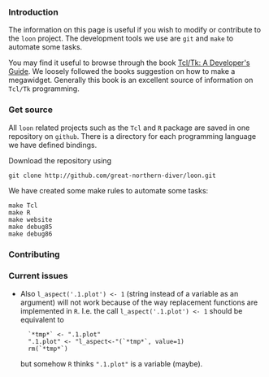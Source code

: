 <script type="text/javascript">
document.getElementById("develop").className += " selected";
document.getElementById("develop_setup").className += " selected";
</script>


### Introduction

The information on this page is useful if you wish to modify or
contribute to the `loon` project. The development tools we use are
`git` and `make` to automate some tasks.

You may find it useful to browse through the book
[Tcl/Tk: A Developer's Guide](http://www.amazon.com/Tcl-Third-Edition-Engineering-Programming/dp/0123847176/).
We loosely followed the books suggestion on how to make a
megawidget. Generally this book is an excellent source of information
on `Tcl/Tk` programming.


### Get source

All `loon` related projects such as the `Tcl` and `R` package are
saved in one repository on `github`. There is a directory for each
programming language we have defined bindings.

Download the repository using

~~~
git clone http://github.com/great-northern-diver/loon.git
~~~

We have created some make rules to automate some tasks:

~~~
make Tcl
make R
make website
make debug85
make debug86
~~~

### Contributing


### Current issues

- Also `l_aspect('.1.plot') <- 1` (string instead of a variable as an
  argument) will not work because of the way replacement functions are
  implemented in `R`. I.e. the call `l_aspect('.1.plot') <- 1` should
  be equivalent to

		`*tmp*` <- ".1.plot"
		".1.plot" <- "l_aspect<-"(`*tmp*`, value=1)
		rm(`*tmp*`)

	but somehow `R` thinks `".1.plot"` is a variable (maybe).




